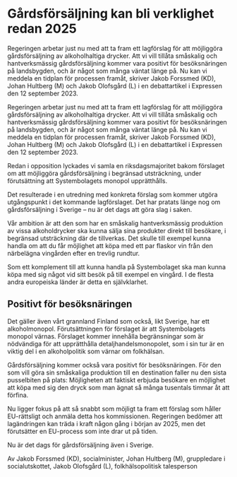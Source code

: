 # Gårdsförsäljning kan bli verklighet redan 2025

Regeringen arbetar just nu med att ta fram ett lagförslag för att möjliggöra gårdsförsäljning av alkoholhaltiga drycker. Att vi vill tillåta småskalig och hantverksmässig gårdsförsäljning kommer vara positivt för besöksnäringen på landsbygden, och är något som många väntat länge på. Nu kan vi meddela en tidplan för processen framåt, skriver Jakob Forssmed (KD), Johan Hultberg (M) och Jakob Olofsgård (L) i en debattartikel i Expressen den 12 september 2023.

Regeringen arbetar just nu med att ta fram ett lagförslag för att möjliggöra gårdsförsäljning av alkoholhaltiga drycker. Att vi vill tillåta småskalig och hantverksmässig gårdsförsäljning kommer vara positivt för besöksnäringen på landsbygden, och är något som många väntat länge på. Nu kan vi meddela en tidplan för processen framåt, skriver Jakob Forssmed (KD), Johan Hultberg (M) och Jakob Olofsgård (L) i en debattartikel i Expressen den 12 september 2023.

Redan i opposition lyckades vi samla en riksdagsmajoritet bakom förslaget om att möjliggöra gårdsförsäljning i begränsad utsträckning, under förutsättning att Systembolagets monopol upprätthålls.

Det resulterade i en utredning med konkreta förslag som kommer utgöra utgångspunkt i det kommande lagförslaget. Det har pratats länge nog om gårdsförsäljning i Sverige – nu är det dags att göra slag i saken.

Vår ambition är att den som har en småskalig hantverksmässig produktion av vissa alkoholdrycker ska kunna sälja sina produkter direkt till besökare, i begränsad utsträckning där de tillverkas. Det skulle till exempel kunna handla om att du får möjlighet att köpa med ett par flaskor vin från den närbelägna vingården efter en trevlig rundtur.

Som ett komplement till att kunna handla på Systembolaget ska man kunna köpa med sig något vid sitt besök på till exempel en vingård. I de flesta andra europeiska länder är detta en självklarhet.

## Positivt för besöksnäringen

Det gäller även vårt grannland Finland som också, likt Sverige, har ett alkoholmonopol. Förutsättningen för förslaget är att Systembolagets monopol värnas. Förslaget kommer innehålla begränsningar som är nödvändiga för att upprätthålla detaljhandelsmonopolet, som i sin tur är en viktig del i en alkoholpolitik som värnar om folkhälsan.

Gårdsförsäljning kommer också vara positivt för besöksnäringen. För den som vill göra sin småskaliga produktion till en destination faller nu den sista pusselbiten på plats: Möjligheten att faktiskt erbjuda besökare en möjlighet att köpa med sig den dryck som man ägnat så många tusentals timmar åt att förfina.

Nu ligger fokus på att så snabbt som möjligt ta fram ett förslag som håller EU-rättsligt och anmäla detta hos kommissionen. Regeringen bedömer att lagändringen kan träda i kraft någon gång i början av 2025, men det förutsätter en EU-process som inte drar ut på tiden.

Nu är det dags för gårdsförsäljning även i Sverige.


Av Jakob Forssmed (KD), socialminister, Johan Hultberg (M), gruppledare i socialutskottet, Jakob Olofsgård (L), folkhälsopolitisk talesperson
